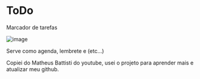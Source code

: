 # ToDo
Marcador de tarefas 

![image](https://user-images.githubusercontent.com/111598752/224484537-f0ea43d3-b16a-44f6-bca2-24bf4eaf118f.png)

Serve como agenda, lembrete e (etc...)

Copiei do Matheus Battisti do youtube, usei o projeto para aprender mais e atualizar meu github.

